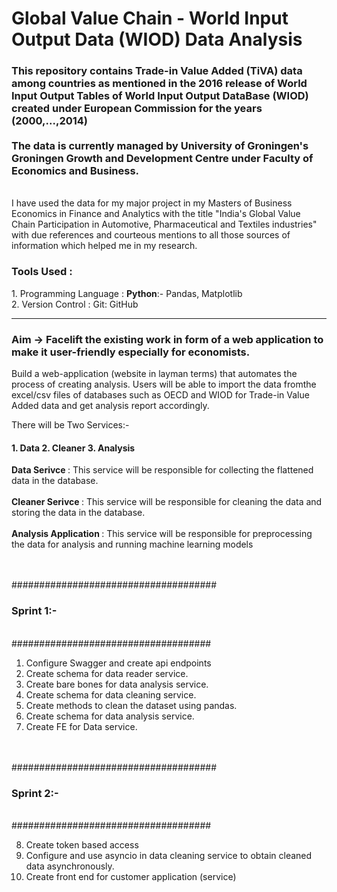 # Global Value Chain - World Input Output Data (WIOD) Data Analysis
<h3> This repository 
contains Trade-in Value Added (TiVA) data among countries as mentioned in the 
2016 release of World Input Output Tables of World Input Output DataBase (WIOD) 
created under European Commission for the years (2000,...,2014)
<br><br>
The data is currently managed by University of Groningen's  
Groningen Growth and Development Centre under Faculty of Economics and Business.
</h3>
<br>
I have used the data for my major project in my Masters of Business Economics in 
Finance and Analytics with the title "India's Global Value Chain Participation in Automotive, 
Pharmaceutical and Textiles industries" with due references and courteous mentions to all those sources of 
information which helped me in my research.
<br>

<h3> Tools Used : </h3>
1. Programming Language : <b>Python</b>:- Pandas, Matplotlib <br>
2. Version Control : Git: GitHub
<br>
<hr>
<h3> Aim  -> Facelift the existing work in form of a web application to make it user-friendly especially for economists. </h3>

Build a web-application (website in layman terms) that automates the process of creating analysis. 
Users will be able to import the data fromthe excel/csv files of databases such as OECD and WIOD 
for Trade-in Value Added data and get analysis report accordingly.

There will be Two Services:-
<h4> 
1. Data
2. Cleaner
3. Analysis
</h4>


<b> Data Serivce </b> : This service will be responsible for collecting the flattened data in the database. <br><br>
<b> Cleaner Serivce </b> : This service will be responsible for cleaning the data and storing the data 
in the database. <br><br>
<b> Analysis Application </b> : This service will be responsible for preprocessing the data for analysis and running
machine learning models
<br>

<br> <br>
##################################### <br>
<h3> Sprint 1:- </h3> <br>
####################################<br>

1. Configure Swagger and create api endpoints &emsp;&emsp; <br>
2. Create schema for data reader service. <br>
3. Create bare bones for data analysis service.<br>
4. Create schema for data cleaning service.<br>
5. Create methods to clean the dataset using pandas. <br>
6. Create schema for data analysis service.<br>
7. Create FE for Data service. <br>

<br> <br>
##################################### <br>
<h3> Sprint 2:- </h3> <br>
####################################<br>

8. Create token based access <br>
9. Configure and use asyncio in data cleaning service to obtain cleaned data asynchronously. <br>
10. Create front end for customer application (service) <br>
